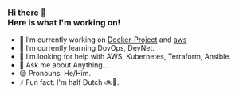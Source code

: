 ### Hi there 👋 <br> Here is what I'm working on!

- 🔭 I’m currently working on [Docker-Project](https://github.com/yannai-malich/Docker-Project/blob/main/README.md) and [aws](https://github.com/yannai-malich/Docker-Project/blob/main/README.md)
- 🌱 I’m currently learning DovOps, DevNet.
- 🤔 I’m looking for help with AWS, Kubernetes, Terraform, Ansible.
- 💬 Ask me about Anything...
- 😄 Pronouns: He/Him.
- ⚡ Fun fact: I'm half Dutch 🚲🧀.
